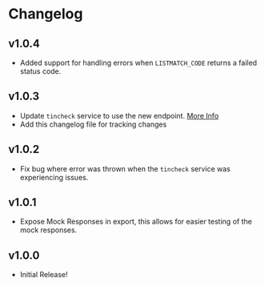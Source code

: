 # Changelog

## v1.0.4 

- Added support for handling errors when `LISTMATCH_CODE` returns a failed status code.

## v1.0.3

- Update `tincheck` service to use the new endpoint. [More Info](https://tincheck.help.sovos.com/hc/en-us/articles/22565160332823-API-Update-May-20-2024)
- Add this changelog file for tracking changes

## v1.0.2

- Fix bug where error was thrown when the `tincheck` service was experiencing issues.

## v1.0.1

- Expose Mock Responses in export, this allows for easier testing of the mock responses.

## v1.0.0

- Initial Release!